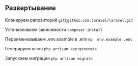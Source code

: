 ## Развертывание 

Клонируем репозиторий `git@github.com:laravel/laravel.git`

Устанавливаем зависимости `composer install`

Переименовываем .env.example в .env `mv .env.example .env`

Генерируем ключ `php artisan key:generate`

Запускаем миграции `php artisan migrate`


